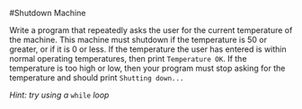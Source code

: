 #Shutdown Machine
 
Write a program that repeatedly asks the user for the current temperature of the machine. This machine must shutdown if 
the temperature is 50 or greater, or if it is 0 or less. If the temperature the user has entered is within normal 
operating temperatures, then print `Temperature OK`. If the temperature is too high or low, then your program must stop 
asking for the temperature and should print `Shutting down...`

*Hint: try using a* `while` *loop*

